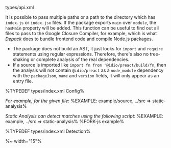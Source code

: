 <typedef name="staticAnalysis" noArgTypesInToc>types/api.xml</typedef>

It is possible to pass multiple paths or a path to the directory which has `index.js` or `index.jsx` files. If the package exports `main` over `module`, the `hasMain` property will be added. This function can be useful to find out all files to pass to the Google Closure Compiler, for example, which is what [_Depack_](https://github.com/dpck/depack) does to bundle frontend code and compile Node.js packages.

- The package does not build an AST, it just looks for `import` and `require` statements using regular expressions. Therefore, there's also no tree-shaking or complete analysis of the real dependencies.
- If a source is imported like `import fn from '@idio/preact/build/fn`, then the analysis will not contain `@idio/preact` as a `node_module` dependency with the `packageJson`, `name` and `version` fields, it will only appear as an entry file.

%TYPEDEF types/index.xml Config%

_For example, for the given file_:
%EXAMPLE: example/source, ../src => static-analysis%

_Static Analysis can detect matches using the following script_:
%EXAMPLE: example, ../src => static-analysis%
%FORK-js example%

%TYPEDEF types/index.xml Detection%

%~ width="15"%